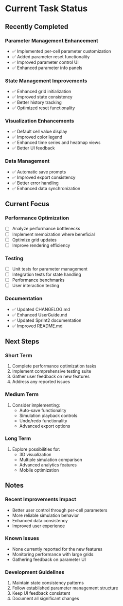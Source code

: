 # Current Task Status

## Recently Completed

### Parameter Management Enhancement
- ✅ Implemented per-cell parameter customization
- ✅ Added parameter reset functionality
- ✅ Improved parameter control UI
- ✅ Enhanced parameter info panels

### State Management Improvements
- ✅ Enhanced grid initialization
- ✅ Improved state consistency
- ✅ Better history tracking
- ✅ Optimized reset functionality

### Visualization Enhancements
- ✅ Default cell value display
- ✅ Improved color legend
- ✅ Enhanced time series and heatmap views
- ✅ Better UI feedback

### Data Management
- ✅ Automatic save prompts
- ✅ Improved export consistency
- ✅ Better error handling
- ✅ Enhanced data synchronization

## Current Focus

### Performance Optimization
- [ ] Analyze performance bottlenecks
- [ ] Implement memoization where beneficial
- [ ] Optimize grid updates
- [ ] Improve rendering efficiency

### Testing
- [ ] Unit tests for parameter management
- [ ] Integration tests for state handling
- [ ] Performance benchmarks
- [ ] User interaction testing

### Documentation
- ✅ Updated CHANGELOG.md
- ✅ Enhanced UserGuide.md
- ✅ Updated Sprint2 documentation
- ✅ Improved README.md

## Next Steps

### Short Term
1. Complete performance optimization tasks
2. Implement comprehensive testing suite
3. Gather user feedback on new features
4. Address any reported issues

### Medium Term
1. Consider implementing:
   - Auto-save functionality
   - Simulation playback controls
   - Undo/redo functionality
   - Advanced export options

### Long Term
1. Explore possibilities for:
   - 3D visualization
   - Multiple simulation comparison
   - Advanced analytics features
   - Mobile optimization

## Notes

### Recent Improvements Impact
- Better user control through per-cell parameters
- More reliable simulation behavior
- Enhanced data consistency
- Improved user experience

### Known Issues
- None currently reported for the new features
- Monitoring performance with large grids
- Gathering feedback on parameter UI

### Development Guidelines
1. Maintain state consistency patterns
2. Follow established parameter management structure
3. Keep UI feedback consistent
4. Document all significant changes
